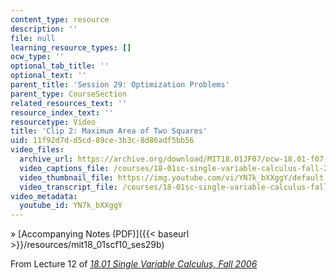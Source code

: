 ```yaml
---
content_type: resource
description: ''
file: null
learning_resource_types: []
ocw_type: ''
optional_tab_title: ''
optional_text: ''
parent_title: 'Session 29: Optimization Problems'
parent_type: CourseSection
related_resources_text: ''
resource_index_text: ''
resourcetype: Video
title: 'Clip 2: Maximum Area of Two Squares'
uid: 11f92d7d-d5cd-89ce-3b3c-8d86adf5bb56
video_files:
  archive_url: https://archive.org/download/MIT18.01JF07/ocw-18.01-f07-lec12_300k.mp4
  video_captions_file: /courses/18-01sc-single-variable-calculus-fall-2010/dfadf55ac5ab5be6a57e9dcd55aaf8f2_YN7k_bXXggY.vtt
  video_thumbnail_file: https://img.youtube.com/vi/YN7k_bXXggY/default.jpg
  video_transcript_file: /courses/18-01sc-single-variable-calculus-fall-2010/cf0e6a12d9f28d492c5ae49135f40773_YN7k_bXXggY.pdf
video_metadata:
  youtube_id: YN7k_bXXggY
---
```


» [Accompanying Notes (PDF)]({{< baseurl >}}/resources/mit18_01scf10_ses29b)

From Lecture 12 of [_18.01 Single Variable Calculus, Fall 2006_](/courses/18-01-single-variable-calculus-fall-2006/pages/video-lectures)